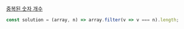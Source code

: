 [중복된 숫자 개수](https://school.programmers.co.kr/learn/courses/30/lessons/120583)

```js
const solution = (array, n) => array.filter(v => v === n).length;
```